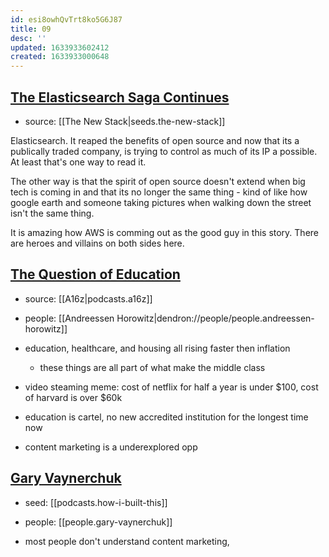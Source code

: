 ```yaml
---
id: esi8owhQvTrt8ko5G6J87
title: 09
desc: ''
updated: 1633933602412
created: 1633933000648
---
```


## [The Elasticsearch Saga Continues](https://news.ycombinator.com/item?id=28103389)

- source: [[The New Stack|seeds.the-new-stack]]

Elasticsearch. It reaped the benefits of open source and now that its a publically traded company, is trying to control as much of its IP a possible. At least that's one way to read it.

The other way is that the spirit of open source doesn't extend when big tech is coming in and that its no longer the same thing - kind of like how google earth and someone taking pictures when walking down the street isn't the same thing.

It is amazing how AWS is comming out as the good guy in this story. There are heroes and villains on both sides here.

## [The Question of Education](https://overcast.fm/+BlzF1XAOA)

- source: [[A16z|podcasts.a16z]]
- people: [[Andreessen Horowitz|dendron://people/people.andreessen-horowitz]]

- education, healthcare, and housing all rising faster then inflation

  - these things are all part of what make the middle class

- video steaming meme: cost of netflix for half a year is under $100, cost of harvard is over $60k
- education is cartel, no new accredited institution for the longest time now

- content marketing is a underexplored opp

## [Gary Vaynerchuk](https://overcast.fm/+YsrYSmoaA)

- seed: [[podcasts.how-i-built-this]]
- people: [[people.gary-vaynerchuk]]

- most people don't understand content marketing,
